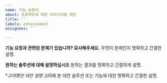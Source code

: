 ```yaml
---
name: 기능 요청서
about: 프로젝트에 대한 아이디어를 제안
title: ''
labels: enhancement
assignees: ''

---
```


**기능 요청과 관련된 문제가 있습니까? 묘사해주세요.**
무엇이 문제인지 명확하고 간결한 설명.

**원하는 솔루션에 대해 설명하십시오**
원하는 결과를 명확하고 간결하게 설명.

**고려했던 대안 설명*
고려해 본 대안 솔루션 또는 기능에 대한 명확하고 간결한 설명.
